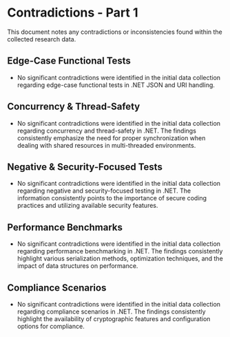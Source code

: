 # Contradictions - Part 1

This document notes any contradictions or inconsistencies found within the collected research data.

## Edge-Case Functional Tests

-   No significant contradictions were identified in the initial data collection regarding edge-case functional tests in .NET JSON and URI handling.

## Concurrency & Thread-Safety

-   No significant contradictions were identified in the initial data collection regarding concurrency and thread-safety in .NET. The findings consistently emphasize the need for proper synchronization when dealing with shared resources in multi-threaded environments.

## Negative & Security-Focused Tests

-   No significant contradictions were identified in the initial data collection regarding negative and security-focused testing in .NET. The information consistently points to the importance of secure coding practices and utilizing available security features.

## Performance Benchmarks

-   No significant contradictions were identified in the initial data collection regarding performance benchmarking in .NET. The findings consistently highlight various serialization methods, optimization techniques, and the impact of data structures on performance.

## Compliance Scenarios

-   No significant contradictions were identified in the initial data collection regarding compliance scenarios in .NET. The findings consistently highlight the availability of cryptographic features and configuration options for compliance.